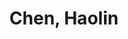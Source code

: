 ---
layout: profile
title: Chen, Haolin
name: Chen, Haolin
role: Project Manager & Ph.D. Candidate
image: /assets/img/team/headimage.png
email: s-chensh24@bjzgca.edu.cn
education: 
  - degree: Ph.D. student
    institution: HIT
    period: 2024-Present
    advisor: Prof. Weinan Zhang and Yu Chao
  - degree: B.Sc. in Software Engineering
    institution: HIT
    period: 2020-2024

research_areas:
  - Reinforcement Learning for Multi-embodied Agent

biography: |
  Chen Shuaihang is a Ph.D. student at HIT, focusing on Reinforcement Learning for Multi-embodied Agent.

  His research interests include:
  - Multi-agent Systems
  - Embodied AI
  - Human-AI Interaction



publications:
  - title: "A Survey on LLM-based Multi-Agent System: Recent Advances and New Frontiers in Application"
    authors: "Shuaihang Chen, Yuanxing Liu, Wei Han, Weinan Zhang, Ting Liu"
    # venue: "Journal of Machine Learning Research"
    year: 2024
    # doi: "10.1234/jmlr.2023.001"
    # pdf: "/assets/papers/chen2023novel.pdf"
    abstract: "LLM-based Multi-Agent Systems
(LLM-MAS) have become a research
hotspot since the rise of large language
models (LLMs). However, with the continuous
influx of new related works, the existing
reviews struggle to capture them comprehensively. This paper presents a comprehensive
survey of these studies. We first discuss
the definition of LLM-MAS, a framework
encompassing much of previous work. We
provide an overview of the various applications
of LLM-MAS in (i) solving complex tasks,
(ii) simulating specific scenarios, and (iii)
evaluating generative agents. Building on
previous studies, we also highlight several
challenges and propose future directions for
research in this field."
    # citation: "Chen, H., et al. (2023). A Novel Approach to Reinforcement Learning in Dynamic Environments. Journal of Machine Learning Research, 24(1), 1-20."

  # - title: "Deep Reinforcement Learning for Complex Decision Making"
  #   authors: "Chen, H., & Chen, Y."
  #   venue: "Neural Computing and Applications"
  #   year: 2022
  #   doi: "10.1234/nca.2022.002"
  #   pdf: "/assets/papers/chen2022deep.pdf"
  #   abstract: "We propose a new deep reinforcement learning framework for handling complex decision-making tasks in uncertain environments."
  #   citation: "Chen, H., & Chen, Y. (2022). Deep Reinforcement Learning for Complex Decision Making. Neural Computing and Applications, 34(2), 123-145."

# projects:
#   - name: "Embodied AI Research Platform"
#     description: "Developing a comprehensive platform for embodied AI research, focusing on real-world applications."
#     period: "2023-Present"
#     role: "Lead Developer"
#     status: "Ongoing"

#   - name: "Multi-agent Reinforcement Learning Framework"
#     description: "A framework for studying and implementing multi-agent reinforcement learning algorithms."
#     period: "2022-2023"
#     role: "Researcher"
#     status: "Completed"

# awards:
#   - name: "Best Paper Award"
#     organization: "International Conference on Machine Learning"
#     year: 2023
#     description: "For outstanding contribution to reinforcement learning research"

#   - name: "Research Excellence Award"
#     organization: "Tsinghua University"
#     year: 2022
#     description: "For exceptional research performance in AI"

contact:
  email: s-chensh24@bjzgca.edu.cn
  github: https://github.com/bianhua-12
  # linkedin: https://linkedin.com/in/chen-haolin
  google_scholar: https://scholar.google.com/citations?hl=zh-CN&user=mvKthu0AAAAJ
--- 